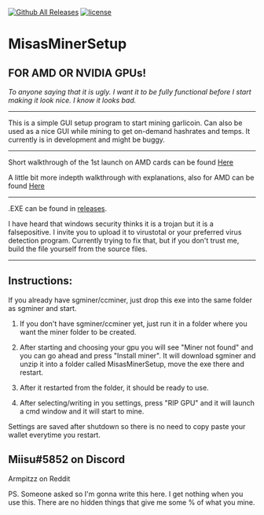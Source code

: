 [![Github All Releases](https://img.shields.io/github/downloads/MisaRistolainen/MisasMinerSetup/total.svg?style=for-the-badge)](https://github.com/MisaRistolainen/MisasMinerSetup/releases)
[![license](https://img.shields.io/github/license/MisaRistolainen/MisasMinerSetup.svg?style=for-the-badge)](https://choosealicense.com/licenses/gpl-3.0/)
# MisasMinerSetup # 
FOR AMD OR NVIDIA GPUs!
-
*To anyone saying that it is ugly. I want it to be fully functional before I start making it look nice. I know it looks bad.*

---

This is a simple GUI setup program to start mining garlicoin.
Can also be used as a nice GUI while mining to get on-demand hashrates and temps.
It currently is in development and might be buggy.

---

Short walkthrough of the 1st launch on AMD cards can be found [Here](https://streamable.com/6atv7)

A little bit more indepth walkthrough with explanations, also for AMD can be found [Here](https://streamable.com/89x58)

---

.EXE can be found in [releases](https://github.com/MisaRistolainen/MisasMinerSetup/releases).

I have heard that windows security thinks it is a trojan but it is a falsepositive. I invite you to upload it to virustotal or your preferred virus detection program.
Currently trying to fix that, but if you don't trust me, build the file yourself from the source files.

---

## Instructions:

If you already have sgminer/ccminer, just drop this exe into the same folder as sgminer and start.

1. If you don't have sgminer/ccminer yet, just run it in a folder where you want the miner folder to be created. 
2. After starting and choosing your gpu you will see "Miner not found" and you can go ahead and press "Install miner". It will download sgminer and unzip it into a folder called MisasMinerSetup, move the exe there and restart. 
3. After it restarted from the folder, it should be ready to use.

4. After selecting/writing in you settings, press "RIP GPU" and it will launch a cmd window and it will start to mine.

Settings are saved after shutdown so there is no need to copy paste your wallet everytime you restart.

## Miisu#5852 on Discord

Armpitzz on Reddit

PS. Someone asked so I'm gonna write this here. I get nothing when you use this. There are no hidden things that give me some % of what you mine. 

